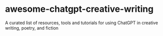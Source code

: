 # awesome-chatgpt-creative-writing
A curated list of resources, tools and tutorials for using ChatGPT in creative writing, poetry, and fiction
